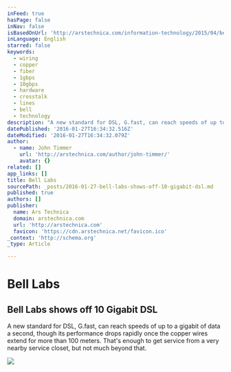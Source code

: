 ```yaml
---
inFeed: true
hasPage: false
inNav: false
isBasedOnUrl: 'http://arstechnica.com/information-technology/2015/04/bell-labs-shows-off-10-gigabit-dsl/'
inLanguage: English
starred: false
keywords:
  - wiring
  - copper
  - fiber
  - 1gbps
  - 10gbps
  - hardware
  - crosstalk
  - lines
  - bell
  - technology
description: "A new standard for DSL, G.fast, can reach speeds of up to a gigabit of data a second, though its performance drops rapidly once the copper wires extend for more than 100 meters. That's enough to get service from a very nearby service closet, but not much beyond that."
datePublished: '2016-01-27T16:34:32.516Z'
dateModified: '2016-01-27T16:34:32.079Z'
author:
  - name: John Timmer
    url: 'http://arstechnica.com/author/john-timmer/'
    avatar: {}
related: []
app_links: []
title: Bell Labs
sourcePath: _posts/2016-01-27-bell-labs-shows-off-10-gigabit-dsl.md
published: true
authors: []
publisher:
  name: Ars Technica
  domain: arstechnica.com
  url: 'http://arstechnica.com'
  favicon: 'https://cdn.arstechnica.net/favicon.ico'
_context: 'http://schema.org'
_type: Article

---
```

# Bell Labs

<article style=""><h1>Bell Labs shows off 10 Gigabit DSL</h1><p>A new standard for DSL, G.fast, can reach speeds of up to a gigabit of data a second, though its performance drops rapidly once the copper wires extend for more than 100 meters. That's enough to get service from a very nearby service closet, but not much beyond that.</p><img src="http://cdn.arstechnica.net/wp-content/themes/arstechnica/assets/images/ars-logo-open-grey.png" /></article>